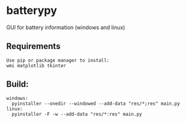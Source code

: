 # batterypy
GUI for battery information (windows and linux)

## Requirements
```
Use pip or package manager to install:
wmi matplotlib tkinter
```
## Build:
```
windows:
  pyinstaller --onedir --windowed --add-data "res/*;res" main.py
linux:
  pyinstaller -F -w --add-data "res/*:res" main.py
```

